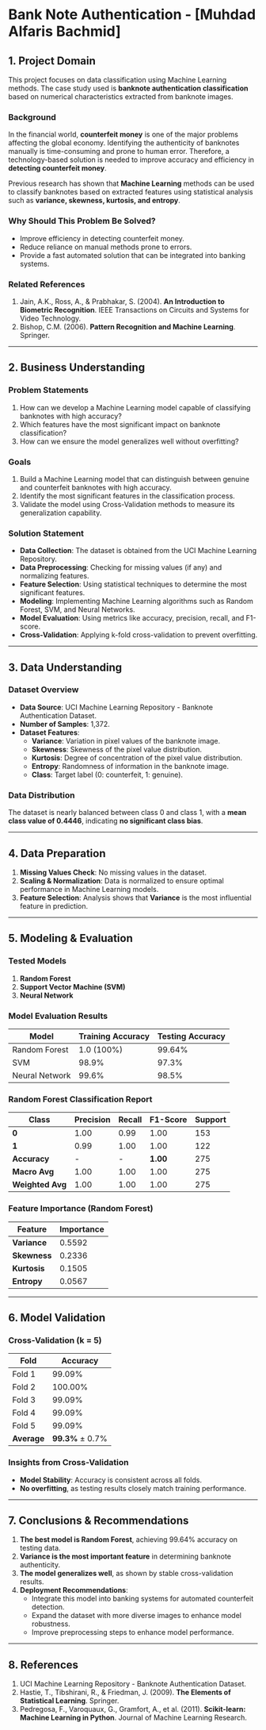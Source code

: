 # **Bank Note Authentication - [Muhdad Alfaris Bachmid]**

## **1. Project Domain**
This project focuses on data classification using Machine Learning methods. The case study used is **banknote authentication classification** based on numerical characteristics extracted from banknote images.

### **Background**
In the financial world, **counterfeit money** is one of the major problems affecting the global economy. Identifying the authenticity of banknotes manually is time-consuming and prone to human error. Therefore, a technology-based solution is needed to improve accuracy and efficiency in **detecting counterfeit money**.

Previous research has shown that **Machine Learning** methods can be used to classify banknotes based on extracted features using statistical analysis such as **variance, skewness, kurtosis, and entropy**.

### **Why Should This Problem Be Solved?**
- Improve efficiency in detecting counterfeit money.
- Reduce reliance on manual methods prone to errors.
- Provide a fast automated solution that can be integrated into banking systems.

### **Related References**
1. Jain, A.K., Ross, A., & Prabhakar, S. (2004). **An Introduction to Biometric Recognition**. IEEE Transactions on Circuits and Systems for Video Technology.
2. Bishop, C.M. (2006). **Pattern Recognition and Machine Learning**. Springer.

---

## **2. Business Understanding**

### **Problem Statements**
1. How can we develop a Machine Learning model capable of classifying banknotes with high accuracy?
2. Which features have the most significant impact on banknote classification?
3. How can we ensure the model generalizes well without overfitting?

### **Goals**
1. Build a Machine Learning model that can distinguish between genuine and counterfeit banknotes with high accuracy.
2. Identify the most significant features in the classification process.
3. Validate the model using Cross-Validation methods to measure its generalization capability.

### **Solution Statement**
- **Data Collection**: The dataset is obtained from the UCI Machine Learning Repository.
- **Data Preprocessing**: Checking for missing values (if any) and normalizing features.
- **Feature Selection**: Using statistical techniques to determine the most significant features.
- **Modeling**: Implementing Machine Learning algorithms such as Random Forest, SVM, and Neural Networks.
- **Model Evaluation**: Using metrics like accuracy, precision, recall, and F1-score.
- **Cross-Validation**: Applying k-fold cross-validation to prevent overfitting.

---

## **3. Data Understanding**

### **Dataset Overview**
- **Data Source**: UCI Machine Learning Repository - Banknote Authentication Dataset.
- **Number of Samples**: 1,372.
- **Dataset Features**:
  - **Variance**: Variation in pixel values of the banknote image.
  - **Skewness**: Skewness of the pixel value distribution.
  - **Kurtosis**: Degree of concentration of the pixel value distribution.
  - **Entropy**: Randomness of information in the banknote image.
  - **Class**: Target label (0: counterfeit, 1: genuine).

### **Data Distribution**
The dataset is nearly balanced between class 0 and class 1, with a **mean class value of 0.4446**, indicating **no significant class bias**.

---

## **4. Data Preparation**
1. **Missing Values Check**: No missing values in the dataset.
2. **Scaling & Normalization**: Data is normalized to ensure optimal performance in Machine Learning models.
3. **Feature Selection**: Analysis shows that **Variance** is the most influential feature in prediction.

---

## **5. Modeling & Evaluation**

### **Tested Models**
1. **Random Forest**
2. **Support Vector Machine (SVM)**
3. **Neural Network**

### **Model Evaluation Results**
| Model | Training Accuracy | Testing Accuracy |
|--------|------------------|------------------|
| Random Forest | 1.0 (100%) | 99.64% |
| SVM | 98.9% | 97.3% |
| Neural Network | 99.6% | 98.5% |

### **Random Forest Classification Report**
| Class | Precision | Recall | F1-Score | Support |
|-------|-----------|--------|----------|---------|
| **0** | 1.00 | 0.99 | 1.00 | 153 |
| **1** | 0.99 | 1.00 | 1.00 | 122 |
| **Accuracy** | - | - | **1.00** | 275 |
| **Macro Avg** | 1.00 | 1.00 | 1.00 | 275 |
| **Weighted Avg** | 1.00 | 1.00 | 1.00 | 275 |

### **Feature Importance (Random Forest)**
| Feature | Importance |
|--------|------------|
| **Variance** | 0.5592 |
| **Skewness** | 0.2336 |
| **Kurtosis** | 0.1505 |
| **Entropy** | 0.0567 |

---

## **6. Model Validation**
### **Cross-Validation (k = 5)**
| Fold | Accuracy |
|------|---------|
| Fold 1 | 99.09% |
| Fold 2 | 100.00% |
| Fold 3 | 99.09% |
| Fold 4 | 99.09% |
| Fold 5 | 99.09% |
| **Average** | **99.3%** ± 0.7% |

### **Insights from Cross-Validation**
- **Model Stability**: Accuracy is consistent across all folds.
- **No overfitting**, as testing results closely match training performance.

---

## **7. Conclusions & Recommendations**
1. **The best model is Random Forest**, achieving 99.64% accuracy on testing data.
2. **Variance is the most important feature** in determining banknote authenticity.
3. **The model generalizes well**, as shown by stable cross-validation results.
4. **Deployment Recommendations**:
   - Integrate this model into banking systems for automated counterfeit detection.
   - Expand the dataset with more diverse images to enhance model robustness.
   - Improve preprocessing steps to enhance model performance.

---

## **8. References**
1. UCI Machine Learning Repository - Banknote Authentication Dataset.
2. Hastie, T., Tibshirani, R., & Friedman, J. (2009). **The Elements of Statistical Learning**. Springer.
3. Pedregosa, F., Varoquaux, G., Gramfort, A., et al. (2011). **Scikit-learn: Machine Learning in Python**. Journal of Machine Learning Research.

